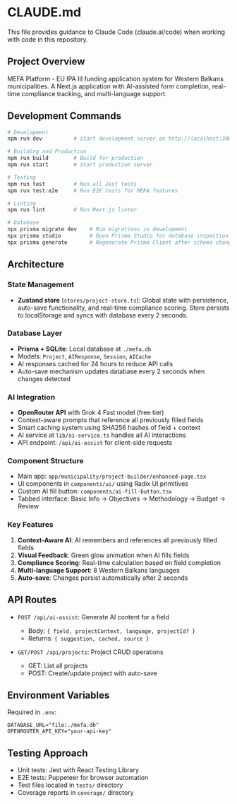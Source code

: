 # CLAUDE.md

This file provides guidance to Claude Code (claude.ai/code) when working with code in this repository.

## Project Overview

MEFA Platform - EU IPA III funding application system for Western Balkans municipalities. A Next.js application with AI-assisted form completion, real-time compliance tracking, and multi-language support.

## Development Commands

```bash
# Development
npm run dev          # Start development server on http://localhost:3000

# Building and Production
npm run build        # Build for production
npm run start        # Start production server

# Testing
npm run test         # Run all Jest tests
npm run test:e2e     # Run E2E tests for MEFA features

# Linting
npm run lint         # Run Next.js linter

# Database
npx prisma migrate dev    # Run migrations in development
npx prisma studio         # Open Prisma Studio for database inspection
npx prisma generate       # Regenerate Prisma Client after schema changes
```

## Architecture

### State Management
- **Zustand store** (`stores/project-store.ts`): Global state with persistence, auto-save functionality, and real-time compliance scoring. Store persists to localStorage and syncs with database every 2 seconds.

### Database Layer
- **Prisma + SQLite**: Local database at `./mefa.db`
- Models: `Project`, `AIResponse`, `Session`, `AICache`
- AI responses cached for 24 hours to reduce API calls
- Auto-save mechanism updates database every 2 seconds when changes detected

### AI Integration
- **OpenRouter API** with Grok 4 Fast model (free tier)
- Context-aware prompts that reference all previously filled fields
- Smart caching system using SHA256 hashes of field + context
- AI service at `lib/ai-service.ts` handles all AI interactions
- API endpoint: `/api/ai-assist` for client-side requests

### Component Structure
- Main app: `app/municipality/project-builder/enhanced-page.tsx`
- UI components in `components/ui/` using Radix UI primitives
- Custom AI fill button: `components/ai-fill-button.tsx`
- Tabbed interface: Basic Info → Objectives → Methodology → Budget → Review

### Key Features
1. **Context-Aware AI**: AI remembers and references all previously filled fields
2. **Visual Feedback**: Green glow animation when AI fills fields
3. **Compliance Scoring**: Real-time calculation based on field completion
4. **Multi-language Support**: 8 Western Balkans languages
5. **Auto-save**: Changes persist automatically after 2 seconds

## API Routes

- `POST /api/ai-assist`: Generate AI content for a field
  - Body: `{ field, projectContext, language, projectId? }`
  - Returns: `{ suggestion, cached, source }`

- `GET/POST /api/projects`: Project CRUD operations
  - GET: List all projects
  - POST: Create/update project with auto-save

## Environment Variables

Required in `.env`:
```
DATABASE_URL="file:./mefa.db"
OPENROUTER_API_KEY="your-api-key"
```

## Testing Approach

- Unit tests: Jest with React Testing Library
- E2E tests: Puppeteer for browser automation
- Test files located in `tests/` directory
- Coverage reports in `coverage/` directory